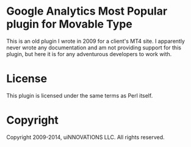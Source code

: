 # Google Analytics Most Popular plugin for Movable Type

This is an old plugin I wrote in 2009 for a client's MT4 site. I apparently never wrote any documentation and am not providing support for this plugin, but here it is for any adventurous developers to work with.

# License

This plugin is licensed under the same terms as Perl itself.

# Copyright

Copyright 2009-2014, uiNNOVATIONS LLC. All rights reserved.
